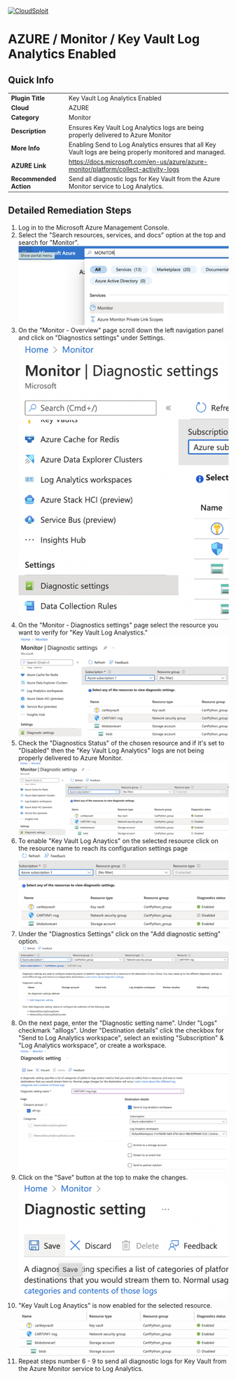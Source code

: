 [![CloudSploit](https://cloudsploit.com/img/logo-new-big-text-100.png "CloudSploit")](https://cloudsploit.com)

# AZURE / Monitor / Key Vault Log Analytics Enabled

## Quick Info

| | |
|-|-|
| **Plugin Title** | Key Vault Log Analytics Enabled |
| **Cloud** | AZURE |
| **Category** | Monitor |
| **Description** | Ensures Key Vault Log Analytics logs are being properly delivered to Azure Monitor |
| **More Info** | Enabling Send to Log Analytics ensures that all Key Vault logs are being properly monitored and managed. |
| **AZURE Link** | https://docs.microsoft.com/en-us/azure/azure-monitor/platform/collect-activity-logs |
| **Recommended Action** | Send all diagnostic logs for Key Vault from the Azure Monitor service to Log Analytics. |

## Detailed Remediation Steps

1. Log in to the Microsoft Azure Management Console.
2. Select the "Search resources, services, and docs" option at the top and search for "Monitor". </br> <img src="/resources/azure/monitor/key-vault-log-analytics-enabled/step2.png"/>
3. On the "Monitor - Overview" page scroll down the left navigation panel and click on "Diagnostics settings" under Settings.</br> <img src="/resources/azure/monitor/key-vault-log-analytics-enabled/step3.png"/>
4. On the "Monitor - Diagnostics settings" page select the resource you want to verify for "Key Vault Log Analystics."</br> <img src="/resources/azure/monitor/key-vault-log-analytics-enabled/step4.png"/>
5. Check the "Diagnostics Status" of the chosen resource and if it's set to "Disabled" then the  "Key Vault Log Analytics" logs are not being properly delivered to Azure Monitor.</br> <img src="/resources/azure/monitor/key-vault-log-analytics-enabled/step5.png"/>
6. To enable "Key Vault Log Anaytics" on the selected resource click on the resource name to reach its configuration settings page </br> <img src="/resources/azure/monitor/key-vault-log-analytics-enabled/step6.png"/>
7. Under the "Diagnostics Settings" click on the "Add diagnostic setting" option.</br> <img src="/resources/azure/monitor/key-vault-log-analytics-enabled/step7.png"/>
8. On the next page, enter the "Diagnostic setting name". Under "Logs" checkmark "alllogs". Under "Destination details" click the checkbox for "Send to Log Analytics workspace", select an existing "Subscription" & "Log Analytics workspace", or create a workspace.</br> <img src="/resources/azure/monitor/key-vault-log-analytics-enabled/step8.png"/>
9. Click on the "Save" button at the top to make the changes.</br> <img src="/resources/azure/monitor/key-vault-log-analytics-enabled/step9.png"/>
10. "Key Vault Log Anaytics" is now enabled for the selected resource.</br> <img src="/resources/azure/monitor/key-vault-log-analytics-enabled/step10.png"/>
11. Repeat steps number 6 - 9 to send all diagnostic logs for Key Vault from the Azure Monitor service to Log Analytics.</br>
